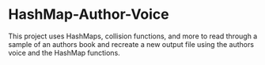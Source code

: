 # HashMap-Author-Voice

This project uses HashMaps, collision functions, and more to read through a sample of an authors book and recreate a new output file 
using the authors voice and the HashMap functions.

